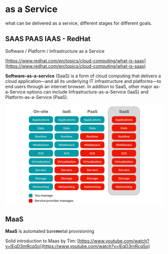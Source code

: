 # as a Service

what can be delivered as a service, different stages for different goals.


## SAAS PAAS IAAS - RedHat

Software / Platform / Infrastructure as a Service
 
[https://www.redhat.com/en/topics/cloud-computing/what-is-saas](https://www.redhat.com/en/topics/cloud-computing/what-is-saas)

**Software-as-a-service** (SaaS) is a form of cloud computing that delivers a cloud application—and all its underlying IT infrastructure and platforms—to end users through an internet browser.
In addition to SaaS, other major as-a-Service options can include Infrastructure-as-a-Service (IaaS) and Platform-as-a-Service (PaaS).

![iaas saas paas pic](iaas-paas-saas-1638x1046.png)


## MaaS

**MaaS** is automated bare**m**etal provisioning

Solid introduction to Maas by Tim:
[https://www.youtube.com/watch?v=lEqD3mRcqSo](https://www.youtube.com/watch?v=lEqD3mRcqSo)
